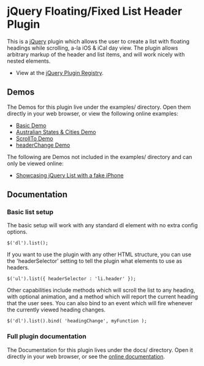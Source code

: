 jQuery Floating/Fixed List Header Plugin
========================================

This is a [jQuery](http://jquery.com/) plugin which allows the user to create a list with 
floating headings while scrolling, a-la iOS & iCal day view. The plugin allows arbitrary 
markup of the header and list items, and will work nicely with nested elements. 

- View at the [jQuery Plugin Registry](http://plugins.jquery.com/df-list/).

Demos
-----

The Demos for this plugin live under the examples/ directory. Open them directly in your web browser, or view the following online examples:

- [Basic Demo](http://www.teamdf.com/jquery-plugins/list/examples/demo-basic.html)
- [Australian States & Cities Demo](http://www.teamdf.com/jquery-plugins/list/examples/demo-australia.html)
- [ScrollTo Demo](http://www.teamdf.com/jquery-plugins/list/examples/demo-scrollto.html)
- [headerChange Demo](http://www.teamdf.com/jquery-plugins/list/examples/demo-headerchange.html)

The following are Demos not included in the examples/ directory and can only be viewed online:

- [Showcasing jQuery List with a fake iPhone](http://www.teamdf.com/web/showcasing-jquery-list-with-a-fake-iphone/147/)

Documentation
-------------
### Basic list setup

The basic setup will work with any standard dl element with no extra config options.

	$('dl').list();

If you want to use the plugin with any other HTML structure, you can use the 'headerSelector' setting
to tell the plugin what elements to use as headers.

	$('ul').list({ headerSelector : 'li.header' });

Other capabilities include methods which will scroll the list to any heading, with optional animation,
and a method which will report the current heading that the user sees. You can also bind to an event
which will fire whenever the currently viewed heading changes.

	$('dl').list().bind( 'headingChange', myFunction );

### Full plugin documentation

The Documentation for this plugin lives under the docs/ directory. Open it directly 
in your web browser, or see the [online documentation](http://teamdf.com/jquery-plugins/list/).